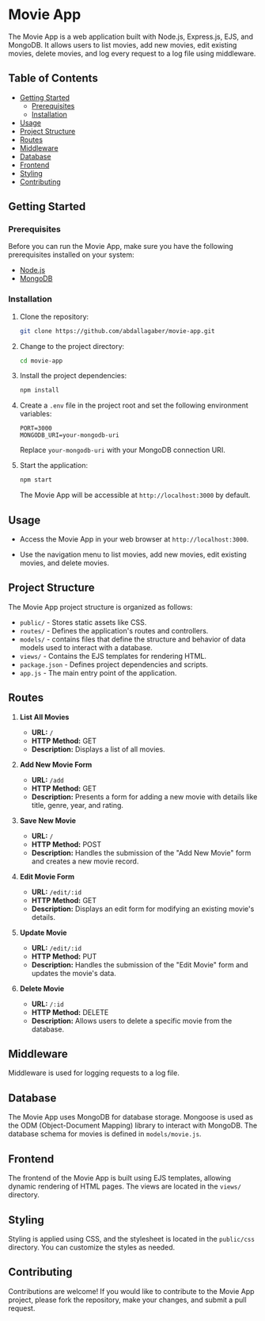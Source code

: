 

# Movie App

The Movie App is a web application built with Node.js, Express.js, EJS, and MongoDB. It allows users to list movies, add new movies, edit existing movies, delete movies, and log every request to a log file using middleware.

## Table of Contents

- [Getting Started](#getting-started)
    - [Prerequisites](#prerequisites)
    - [Installation](#installation)
- [Usage](#usage)
- [Project Structure](#project-structure)
- [Routes](#routes)
- [Middleware](#middleware)
- [Database](#database)
- [Frontend](#frontend)
- [Styling](#styling)
- [Contributing](#contributing)

## Getting Started

### Prerequisites

Before you can run the Movie App, make sure you have the following prerequisites installed on your system:

- [Node.js](https://nodejs.org/)
- [MongoDB](https://www.mongodb.com/)

### Installation

1. Clone the repository:

   ```bash
   git clone https://github.com/abdallagaber/movie-app.git
   ```

2. Change to the project directory:

   ```bash
   cd movie-app
   ```

3. Install the project dependencies:

   ```bash
   npm install
   ```

4. Create a `.env` file in the project root and set the following environment variables:

   ```
   PORT=3000
   MONGODB_URI=your-mongodb-uri
   ```

   Replace `your-mongodb-uri` with your MongoDB connection URI.

5. Start the application:

   ```bash
   npm start
   ```

   The Movie App will be accessible at `http://localhost:3000` by default.

## Usage

- Access the Movie App in your web browser at `http://localhost:3000`.

- Use the navigation menu to list movies, add new movies, edit existing movies, and delete movies.


## Project Structure

The Movie App project structure is organized as follows:

- `public/` - Stores static assets like CSS.
- `routes/` - Defines the application's routes and controllers.
- `models/` - contains files that define the structure and behavior of data models used to interact with a database.
- `views/` - Contains the EJS templates for rendering HTML.
- `package.json` - Defines project dependencies and scripts.
- `app.js` - The main entry point of the application.

## Routes

1. **List All Movies**
    - **URL:** `/`
    - **HTTP Method:** GET
    - **Description:** Displays a list of all movies.

2. **Add New Movie Form**
    - **URL:** `/add`
    - **HTTP Method:** GET
    - **Description:** Presents a form for adding a new movie with details like title, genre, year, and rating.

3. **Save New Movie**
    - **URL:** `/`
    - **HTTP Method:** POST
    - **Description:** Handles the submission of the "Add New Movie" form and creates a new movie record.

4. **Edit Movie Form**
    - **URL:** `/edit/:id`
    - **HTTP Method:** GET
    - **Description:** Displays an edit form for modifying an existing movie's details.

5. **Update Movie**
    - **URL:** `/edit/:id`
    - **HTTP Method:** PUT
    - **Description:** Handles the submission of the "Edit Movie" form and updates the movie's data.

6. **Delete Movie**
    - **URL:** `/:id`
    - **HTTP Method:** DELETE
    - **Description:** Allows users to delete a specific movie from the database.

## Middleware

Middleware is used for logging requests to a log file.

## Database

The Movie App uses MongoDB for database storage. Mongoose is used as the ODM (Object-Document Mapping) library to interact with MongoDB. The database schema for movies is defined in `models/movie.js`.

## Frontend

The frontend of the Movie App is built using EJS templates, allowing dynamic rendering of HTML pages. The views are located in the `views/` directory.

## Styling

Styling is applied using CSS, and the stylesheet is located in the `public/css` directory. You can customize the styles as needed.


## Contributing

Contributions are welcome! If you would like to contribute to the Movie App project, please fork the repository, make your changes, and submit a pull request.


